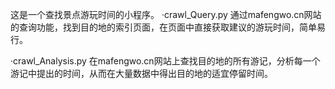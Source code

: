 ﻿这是一个查找景点游玩时间的小程序。
·crawl_Query.py
	通过mafengwo.cn网站的查询功能，找到目的地的索引页面，在页面中直接获取建议的游玩时间，简单易行。
	
·crawl_Analysis.py
	在mafengwo.cn网站上查找目的地的所有游记，分析每一个游记中提出的时间，从而在大量数据中得出目的地的适宜停留时间。